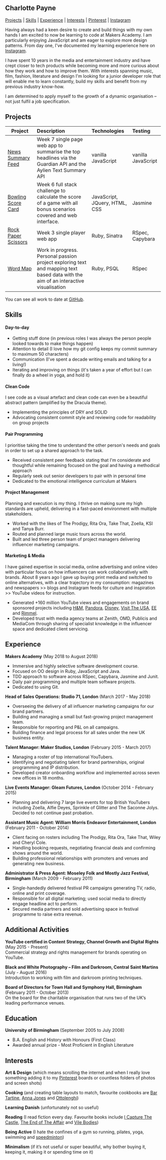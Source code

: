 ## Charlotte Payne

[Projects](#projects) | [Skills](#skills) | [Experience](#experience) | [Interests](#interests) | [Pinterest][1] | [Instagram][2]

Having always had a keen desire to create and build things with my own hands I am excited to now be learning to code at Makers Academy. I am particularly enjoying JavaScript and am eager to explore more design patterns. From day one, I've documented my learning experience here on [Instagram][2].

I have spent 10 years in the media and entertainment industry and have crept closer to tech products while becoming more and more curious about how they work and how to improve them. With interests spanning music, film, fashion, literature and design I'm looking for a junior developer role that will enable me to learn constantly, build my skills and benefit from my previous industry know-how.

I am determined to apply myself to the growth of a dynamic organisation – not just fulfil a job specification.

## Projects

| Project               | Description                                                   | Technologies   | Testing |
| --------------------- |:------------------------------------------------------------- | :------------- | :-------|
| [News Summary Feed][3]     | Week 7 single page web app to summarise the top headlines via the Guardian API and the Aylien Text Summary API | vanilla JavaScript | vanilla JavaScript |
| [Bowling Score Card][4]    | Week 6 full stack challenge to calculate the score of a game with all bonus scenarios covered and web interface.                                 | JavaScript, JQuery, HTML, CSS | Jasmine         |
| [Rock Paper Scissors][5]     | Week 3 single player web app       | Ruby, Sinatra          | RSpec, Capybara |
| [Word Map][6]     | Work in progress. Personal passion project exploring text and mapping text based data with the aim of an interactive visualisation | Ruby, PSQL | RSpec |

You can see all work to date at [GitHub][15].

## Skills

#### Day-to-day
- Getting stuff done (in previous roles I was always the person people looked towards to make things happen)
- Attention to detail (I love how my git config keeps my commit summary to maximum 50 characters)
- Communication (I've spent a decade writing emails and talking for a living!)
- Iterating and improving on things (it's taken a year of effort but I can finally do a wheel in yoga, and hold it)

#### Clean Code
I see code as a visual artefact and clean code can even be a beautiful abstract pattern (amplified by the Dracula theme).

- Implementing the principles of DRY and SOLID
- Advocating consistent commit style and reviewing code for readability on group projects   

#### Pair Programming
I prioritise taking the time to understand the other person's needs and goals in order to set up a shared approach to the task.

- Received consistent peer feedback stating that I'm considerate and thoughtful while remaining focused on the goal and having a methodical approach
- Regularly seek out senior developers to pair with in personal time
- Dedicated to the emotional intelligence curriculum at Makers

#### Project Management
Planning and execution is my thing. I thrive on making sure my high standards are upheld, delivering in a fast-paced environment with multiple stakeholders.

- Worked with the likes of The Prodigy, Rita Ora, Take That, Zoella, KSI and Tanya Burr.
- Routed and planned large music tours across the world.
- Built and led three person team of project managers delivering influencer marketing campaigns.

#### Marketing & Media
I have gained expertise in social media, online advertising and online video with particular focus on how influencers can work collaboratively with brands. About 8 years ago I gave up buying print media and switched to online alternatives, with a clear trajectory in my consumption: magazines and newspapers >> blogs and Instagram feeds for culture and inspiration >> YouTube videos for instruction.

- Generated +160 million YouTube views and engagements on brand sponsored projects including [H&M][9], [Pandora][10], [Disney][11], [Visit The USA][12], [EE][13] and [Rimmel][14].
- Developed trust with media agency teams at Zenith, OMD, Publicis and MediaCom through sharing of specialist knowledge in the influencer space and dedicated client servicing.

## Experience

**Makers Academy** (May 2018 to August 2018)
- Immersive and highly selective software development course.
- Focused on OO design in Ruby, JavaScript and Java.
- TDD approach to software across RSpec, Capybara, Jasmine and Junit.
- Daily pair programming and multiple team software projects.
- Dedicated to using Git.

**Head of Sales Operations: Studio 71, London** (March 2017 - May 2018)    
- Overseeing the delivery of all influencer marketing campaigns for our brand partners.
- Building and managing a small but fast-growing project management team.
- Responsible for reporting and P&L on all campaigns.
- Building finance and legal process for all sales under the new UK business entity.

**Talent Manager: Maker Studios, London** (February 2015 - March 2017)   
- Managing a roster of top international YouTubers.
- Identifying and negotiating talent for brand partnerships, original programming and IP distribution.
- Developed creator onboarding workflow and implemented across seven new offices in 18 months.

**Live Events Manager: Gleam Futures, London** (October 2014 - February 2015)   
- Planning and delivering 7 large live events for top British YouTubers including Zoella, Alfie Deyes, Sprinkle of Glitter and The Saconne Jolys. Decided to not continue past probation.

**Assistant Music Agent: William Morris Endeavor Entertainment, London** (February 2011 - October 2014)   
- Client facing on rosters including The Prodigy, Rita Ora, Take That, Wiley and Cheryl Cole.
- Handling booking requests, negotiating financial deals and confirming shows around the world.
- Building professional relationships with promoters and venues and generating new business.

**Administrator & Press Agent: Moseley Folk and Mostly Jazz Festival, Birmingham** (March 2009 - February 2011)   
- Single-handedly delivered festival PR campaigns generating TV, radio, online and print coverage.
- Responsible for all digital marketing; used social media to directly engage headline act to perform.
- Secured media partners and sold advertising space in festival programme to raise extra revenue.

## Additional Activities

**YouTube certified in Content Strategy, Channel Growth and Digital Rights** (May 2015 - Present)   
Commercial strategy and rights management for brands operating on YouTube.

**Black and White Photography – Film and Darkroom, Central Saint Martins** (July - August 2016)   
Introduction to working with film and darkroom printing techniques.

**Board of Directors for Town Hall and Symphony Hall, Birmingham** (February 2011 - October 2013)   
On the board for the charitable organisation that runs two of the UK’s leading performance venues.

## Education

**University of Birmingham** (September 2005 to July 2008)
- B.A. English and History with Honours (First Class)
- Awarded annual prize - Most Proficient in English Literature

## Interests
**Art & Design** (which means scrolling the internet and when I really love something adding it to my [Pinterest][6] boards or countless folders of photos and screen shots)

**Cooking** (and creating table layouts to match, favourite cookbooks are [Bar Tartine][16], [Anna Jones][17] and [Ottolenghi][18])

**Learning Danish** (unfortunately not so useful)

**Reading** (I read fiction every day. Favourite books include [I Capture The Castle][19], [The End of The Affair][20] and [Vile Bodies][21])

**Being Active** (I hate the confines of a gym so running, pilates, yoga, swimming and [speedminton][22])

**Minimalism** (if it’s not useful or super beautiful, why bother buying it, keeping it, making it or spending time on it)

[1]: https://www.pinterest.co.uk/cltpayne/
[2]: https://www.instagram.com/coder_charlotte/
[3]: https://github.com/CLTPayne/news-summary-challenge
[4]: https://github.com/CLTPayne/bowling-challenge
[5]: https://github.com/CLTPayne/rps-challenge
[6]: https://github.com/CLTPayne/wordmap
[9]: https://www.youtube.com/watch?v=6JdenEFYDOE
[10]: https://www.instagram.com/p/Bcm98HjgFwR/?hl=en&taken-by=thepatriciabright
[11]: https://www.youtube.com/watch?v=4X0-_roNgOQ
[12]: https://www.youtube.com/watch?v=sNOxP9Nq3dk
[13]: https://www.youtube.com/watch?v=1kaKolJAVrw
[14]: https://www.youtube.com/watch?v=K7r58jQqK8I
[15]: https://github.com/CLTPayne
[16]: https://www.amazon.co.uk/Bar-Tartine-Techniques-Cortney-Burns/dp/1452126461/ref=sr_1_1?s=books&ie=UTF8&qid=1526059367&sr=1-1&keywords=bar+tartine
[17]: https://www.amazon.co.uk/Modern-Way-Cook-Anna-Jones/dp/0008124493/ref=sr_1_3?s=books&ie=UTF8&qid=1526059354&sr=1-3&keywords=anna+jones&dpID=41gPlykAFWL&preST=_SY291_BO1,204,203,200_QL40_&dpSrc=srch
[18]: https://www.amazon.co.uk/Jerusalem-Yotam-Ottolenghi/dp/0091943744/ref=sr_1_1?ie=UTF8&qid=1526059341&sr=8-1&keywords=ottolenghi+jerusalem
[19]: https://www.amazon.co.uk/I-Capture-Castle-Vintage-Classics/dp/0099460874
[20]: https://www.amazon.co.uk/End-Affair-Vintage-Classics/dp/0099478447
[21]: https://www.amazon.co.uk/Vile-Bodies-Penguin-Modern-Classics/dp/0141182873
[22]: https://www.youtube.com/watch?v=_AwcmCOLgz0
